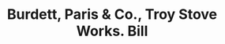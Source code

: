 ---
doi: 10.7916/D8H14D3V
date_other: '1860'
date_other_textual: 1860-1869
form: printed ephemera
genre:
- Invoices
name:
- Burdett, Paris & Co., Troy Stove Works
object_in_context_url: https://biggert.cul.columbia.edu/items/view/ave_biggert_01212
subject_hierarchical_geographic:
- Troy, New York, United States
subject_name:
- Burdett, Paris & Co., Troy Stove Works
title: Burdett, Paris & Co., Troy Stove Works. Bill
sort_title: Burdett, Paris & Co., Troy Stove Works. Bill
call_number: ave_biggert_01212
coordinates:
- 42.73166666666667,-73.69250000000001
pid: ave_biggert_01212
identifiers: ave_biggert_01212
permalink: /biggert/ave_biggert_01212/
layout: iiif-image-page
---